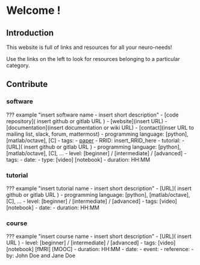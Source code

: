 # Welcome !

## Introduction

This website is full of links and resources for all your neuro-needs!

Use the links on the left to look for resources belonging to a particular category.


## Contribute

### software

??? example "insert software name - insert short description"
    - [code repository]( insert github or gitlab URL )
    - [website](insert URL)
    - [documentation](insert documentation or wiki URL)
    - [contact](inser URL to mailing list, slack, forum, mattermost)
    - programming language: [python], [matlab/octave], [C]
    - tags:
    - [paper](https://doi.org/insert_paper_DOI_here)
    - RRID: insert_RRID_here
    - tutorial:
        - [URL]( insert github or gitlab URL )
        - programming language: [python], [matlab/octave], [C], ...
        - level: [beginner] / [intermediate] / [advanced]
        - tags:
        - date:
        - type: [video] [notebook]
        - duration: HH:MM

### tutorial

??? example "insert tutorial name - insert short description"
    - [URL]( insert github or gitlab URL )
    - programming language: [python], [matlab/octave], [C], ...
    - level: [beginner] / [intermediate] / [advanced]
    - tags: [video] [notebook]
    - date:
    - duration: HH:MM

### course

??? example "insert course name - insert short description"
    - [URL]( insert URL )
    - level: [beginner] / [intermediate] / [advanced]
    - tags: [video] [notebook] [fMRI] [MOOC]
    - duration: HH:MM
    - date:
    - event:
    - reference:
    - by: John Doe and Jane Doe
